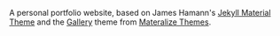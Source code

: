 A personal portfolio website, based on James Hamann's [Jekyll Material Theme](https://github.com/jameshamann/jekyll-material-theme) and the [Gallery](https://themes.materializecss.com/pages/demo) theme from [Materalize Themes](https://themes.materializecss.com/).
